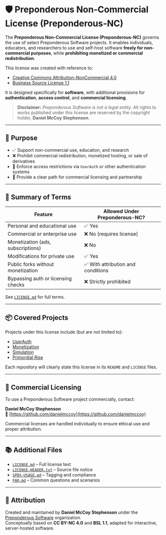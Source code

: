# 🛡️ Preponderous Non-Commercial License (Preponderous-NC)

The **Preponderous Non-Commercial License (Preponderous-NC)** governs the use of select Preponderous Software projects. It enables individuals, educators, and researchers to use and self-host software **freely for non-commercial purposes**, while **prohibiting monetized or commercial redistribution**.

This license was created with reference to:

- [Creative Commons Attribution-NonCommercial 4.0](https://creativecommons.org/licenses/by-nc/4.0/)
- [Business Source License 1.1](https://mariadb.com/bsl11/)

It is designed specifically for **software**, with additional provisions for **authentication**, **access control**, and **commercial licensing**.

> **Disclaimer:** *Preponderous Software is not a legal entity.* All rights to works published under this license are reserved by the copyright holder, **Daniel McCoy Stephenson**.

---

## 📜 Purpose

- ✅ Support non-commercial use, education, and research  
- ❌ Prohibit commercial redistribution, monetized hosting, or sale of derivatives  
- 🔐 Enforce access restrictions via `UserAuth` or other authentication systems  
- 💼 Provide a clear path for commercial licensing and partnership  

---

## 🔑 Summary of Terms

| Feature                             | Allowed Under Preponderous-NC?     |
|-------------------------------------|-------------------------------------|
| Personal and educational use        | ✅ Yes                              |
| Commercial or enterprise use        | ❌ No (requires license)            |
| Monetization (ads, subscriptions)   | ❌ No                               |
| Modifications for private use       | ✅ Yes                              |
| Public forks without monetization   | ✅ With attribution and conditions  |
| Bypassing auth or licensing checks  | ❌ Strictly prohibited              |

See [`LICENSE.md`](./LICENSE.md) for full terms.

---

## 📦 Covered Projects

Projects under this license include (but are not limited to):

- [UserAuth](https://github.com/Preponderous-Software/userauth)  
- [Monetization](https://github.com/Preponderous-Software/monetization)  
- [Simulation](https://github.com/Preponderous-Software/simulation)  
- [Primordial Rise](https://github.com/Preponderous-Software/primordial-rise)  

Each repository will clearly state this license in its `README` and `LICENSE` files.

---

## 💼 Commercial Licensing

To use a Preponderous Software project commercially, contact:

**Daniel McCoy Stephenson**  
🔗 [https://github.com/danielmccoy](https://github.com/danielmccoy)

Commercial licenses are handled individually to ensure ethical use and proper attribution.

---

## 📚 Additional Files

- [`LICENSE.md`](./LICENSE.md) – Full license text  
- [`LICENSE-HEADER.txt`](./LICENSE-HEADER.txt) – Source file notice  
- [`SPDX-USAGE.md`](./SPDX-USAGE.md) – Tagging and compliance  
- [`FAQ.md`](./FAQ.md) – Common questions and scenarios  

---

## 🧭 Attribution

Created and maintained by **Daniel McCoy Stephenson** under the [Preponderous Software](https://github.com/Preponderous-Software) organization.  
Conceptually based on **CC BY-NC 4.0** and **BSL 1.1**, adapted for interactive, server-hosted software.
